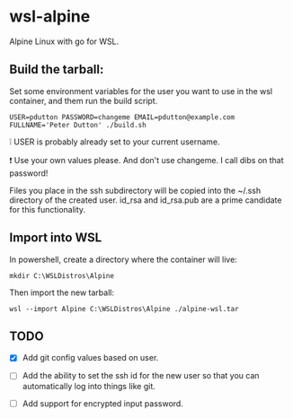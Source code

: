 # wsl-alpine

Alpine Linux with go for WSL.

## Build the tarball:

Set some environment variables for the user you want to use in the wsl container, and
them run the build script.  

`USER=pdutton PASSWORD=changeme EMAIL=pdutton@example.com FULLNAME='Peter Dutton' ./build.sh` 

 :grey_exclamation: USER is probably already set to your current username.

 :exclamation: Use your own values please. And don't use changeme. I call dibs on that password!

Files you place in the ssh subdirectory will be copied into the ~/.ssh directory of the created user.
id_rsa and id_rsa.pub are a prime candidate for this functionality.

## Import into WSL

In powershell, create a directory where the container will live:

`mkdir C:\WSLDistros\Alpine`

Then import the new tarball:

`wsl --import Alpine C:\WSLDistros\Alpine ./alpine-wsl.tar`


## TODO

  - [X] Add git config values based on user.
  - [ ] Add the ability to set the ssh id for the new user so that you can automatically log into things like git.
  - [ ] Add support for encrypted input password.



